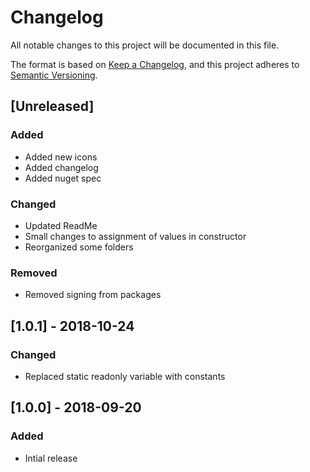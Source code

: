 # Changelog
All notable changes to this project will be documented in this file.

The format is based on [Keep a Changelog](https://keepachangelog.com/en/1.0.0/),
and this project adheres to [Semantic Versioning](https://semver.org/spec/v2.0.0.html).

## [Unreleased]
### Added
 - Added new icons
 - Added changelog
 - Added nuget spec
### Changed
 - Updated ReadMe
 - Small changes to assignment of values in constructor
 - Reorganized some folders
### Removed
 - Removed signing from packages

## [1.0.1] - 2018-10-24
### Changed
 - Replaced static readonly variable with constants

## [1.0.0] - 2018-09-20
### Added
- Intial release